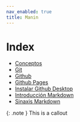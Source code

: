 ```yaml
---
nav_enabled: true
title: Manin
---
```


# Index

* [Conceptos](concepts.md)
* [Git](git.md)
* [Github](github.md)
* [Github Pages](github-pages.md)
* [Instalar Github Desktop](github-desktop-install.md)
* [Introducción Markdown](markdown-intro.md)
* [Sinaxis Markdown](markdown-syntax.md)


{: .note }
This is a callout
